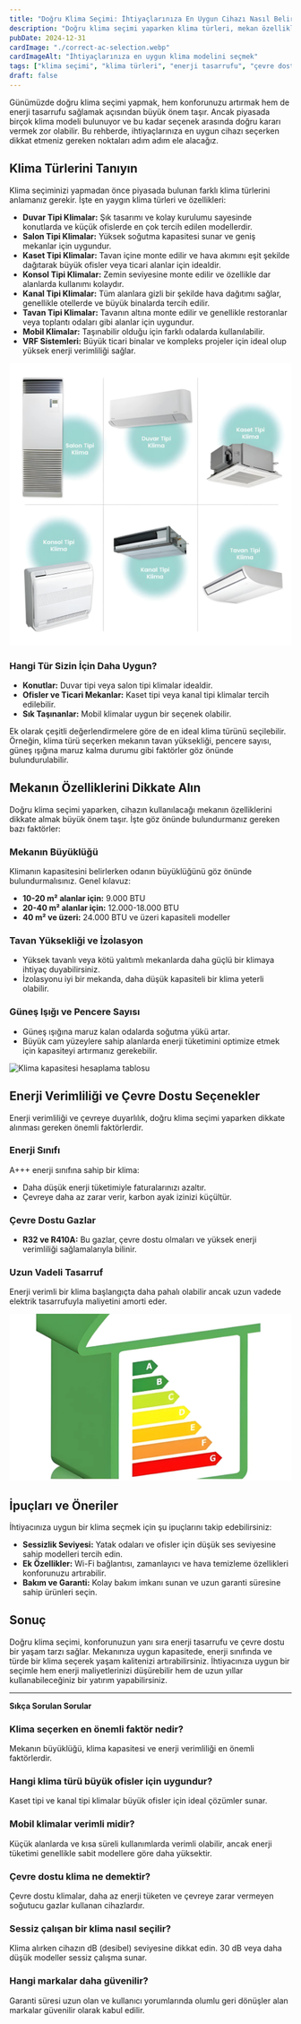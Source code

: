 ```yaml
---
title: "Doğru Klima Seçimi: İhtiyaçlarınıza En Uygun Cihazı Nasıl Belirlersiniz?"
description: "Doğru klima seçimi yaparken klima türleri, mekan özellikleri ve enerji verimliliği gibi önemli faktörleri göz önünde bulundurun."
pubDate: 2024-12-31
cardImage: "./correct-ac-selection.webp"
cardImageAlt: "İhtiyaçlarınıza en uygun klima modelini seçmek"
tags: ["klima seçimi", "klima türleri", "enerji tasarrufu", "çevre dostu", "klima rehberi", "klima kapasitesi", "klima özellikleri"]
draft: false
---
```


Günümüzde doğru klima seçimi yapmak, hem konforunuzu artırmak hem de enerji tasarrufu sağlamak açısından büyük önem taşır. Ancak piyasada birçok klima modeli bulunuyor ve bu kadar seçenek arasında doğru kararı vermek zor olabilir. Bu rehberde, ihtiyaçlarınıza en uygun cihazı seçerken dikkat etmeniz gereken noktaları adım adım ele alacağız.

## Klima Türlerini Tanıyın

Klima seçiminizi yapmadan önce piyasada bulunan farklı klima türlerini anlamanız gerekir. İşte en yaygın klima türleri ve özellikleri:

- **Duvar Tipi Klimalar:** Şık tasarımı ve kolay kurulumu sayesinde konutlarda ve küçük ofislerde en çok tercih edilen modellerdir.  
- **Salon Tipi Klimalar:** Yüksek soğutma kapasitesi sunar ve geniş mekanlar için uygundur.  
- **Kaset Tipi Klimalar:** Tavan içine monte edilir ve hava akımını eşit şekilde dağıtarak büyük ofisler veya ticari alanlar için idealdir.  
- **Konsol Tipi Klimalar:** Zemin seviyesine monte edilir ve özellikle dar alanlarda kullanımı kolaydır.  
- **Kanal Tipi Klimalar:** Tüm alanlara gizli bir şekilde hava dağıtımı sağlar, genellikle otellerde ve büyük binalarda tercih edilir.  
- **Tavan Tipi Klimalar:** Tavanın altına monte edilir ve genellikle restoranlar veya toplantı odaları gibi alanlar için uygundur.  
- **Mobil Klimalar:** Taşınabilir olduğu için farklı odalarda kullanılabilir.  
- **VRF Sistemleri:** Büyük ticari binalar ve kompleks projeler için ideal olup yüksek enerji verimliliği sağlar.  

![Klima Tür Çeşitleri](./ac-types.webp)

### Hangi Tür Sizin İçin Daha Uygun?
- **Konutlar:** Duvar tipi veya salon tipi klimalar idealdir.  
- **Ofisler ve Ticari Mekanlar:** Kaset tipi veya kanal tipi klimalar tercih edilebilir.  
- **Sık Taşınanlar:** Mobil klimalar uygun bir seçenek olabilir.

Ek olarak çeşitli değerlendirmelere göre de en ideal klima türünü seçilebilir. Örneğin, klima türü seçerken mekanın tavan yüksekliği, pencere sayısı, güneş ışığına maruz kalma durumu gibi faktörler göz önünde bulundurulabilir.

## Mekanın Özelliklerini Dikkate Alın

Doğru klima seçimi yaparken, cihazın kullanılacağı mekanın özelliklerini dikkate almak büyük önem taşır. İşte göz önünde bulundurmanız gereken bazı faktörler:

### Mekanın Büyüklüğü
Klimanın kapasitesini belirlerken odanın büyüklüğünü göz önünde bulundurmalısınız. Genel kılavuz:  
- **10-20 m² alanlar için:** 9.000 BTU  
- **20-40 m² alanlar için:** 12.000-18.000 BTU  
- **40 m² ve üzeri:** 24.000 BTU ve üzeri kapasiteli modeller  

### Tavan Yüksekliği ve İzolasyon
- Yüksek tavanlı veya kötü yalıtımlı mekanlarda daha güçlü bir klimaya ihtiyaç duyabilirsiniz.  
- İzolasyonu iyi bir mekanda, daha düşük kapasiteli bir klima yeterli olabilir.  

### Güneş Işığı ve Pencere Sayısı
- Güneş ışığına maruz kalan odalarda soğutma yükü artar.  
- Büyük cam yüzeylere sahip alanlarda enerji tüketimini optimize etmek için kapasiteyi artırmanız gerekebilir.

![Klima kapasitesi hesaplama tablosu](./capacity-calculation.webp)

## Enerji Verimliliği ve Çevre Dostu Seçenekler

Enerji verimliliği ve çevreye duyarlılık, doğru klima seçimi yaparken dikkate alınması gereken önemli faktörlerdir.

### Enerji Sınıfı
A+++ enerji sınıfına sahip bir klima:  
- Daha düşük enerji tüketimiyle faturalarınızı azaltır.  
- Çevreye daha az zarar verir, karbon ayak izinizi küçültür.  

### Çevre Dostu Gazlar
- **R32 ve R410A:** Bu gazlar, çevre dostu olmaları ve yüksek enerji verimliliği sağlamalarıyla bilinir.

### Uzun Vadeli Tasarruf
Enerji verimli bir klima başlangıçta daha pahalı olabilir ancak uzun vadede elektrik tasarrufuyla maliyetini amorti eder.

![Enerji verimli bir klima modeli](./energy-saving.webp)

## İpuçları ve Öneriler

İhtiyacınıza uygun bir klima seçmek için şu ipuçlarını takip edebilirsiniz:

- **Sessizlik Seviyesi:** Yatak odaları ve ofisler için düşük ses seviyesine sahip modelleri tercih edin.  
- **Ek Özellikler:** Wi-Fi bağlantısı, zamanlayıcı ve hava temizleme özellikleri konforunuzu artırabilir.  
- **Bakım ve Garanti:** Kolay bakım imkanı sunan ve uzun garanti süresine sahip ürünleri seçin.

## Sonuç

Doğru klima seçimi, konforunuzun yanı sıra enerji tasarrufu ve çevre dostu bir yaşam tarzı sağlar. Mekanınıza uygun kapasitede, enerji sınıfında ve türde bir klima seçerek yaşam kalitenizi artırabilirsiniz. İhtiyacınıza uygun bir seçimle hem enerji maliyetlerinizi düşürebilir hem de uzun yıllar kullanabileceğiniz bir yatırım yapabilirsiniz.

---

**Sıkça Sorulan Sorular**

### Klima seçerken en önemli faktör nedir?  
Mekanın büyüklüğü, klima kapasitesi ve enerji verimliliği en önemli faktörlerdir.

### Hangi klima türü büyük ofisler için uygundur?  
Kaset tipi ve kanal tipi klimalar büyük ofisler için ideal çözümler sunar.

### Mobil klimalar verimli midir?  
Küçük alanlarda ve kısa süreli kullanımlarda verimli olabilir, ancak enerji tüketimi genellikle sabit modellere göre daha yüksektir.

### Çevre dostu klima ne demektir?  
Çevre dostu klimalar, daha az enerji tüketen ve çevreye zarar vermeyen soğutucu gazlar kullanan cihazlardır.

### Sessiz çalışan bir klima nasıl seçilir?  
Klima alırken cihazın dB (desibel) seviyesine dikkat edin. 30 dB veya daha düşük modeller sessiz çalışma sunar.

### Hangi markalar daha güvenilir?  
Garanti süresi uzun olan ve kullanıcı yorumlarında olumlu geri dönüşler alan markalar güvenilir olarak kabul edilir.
